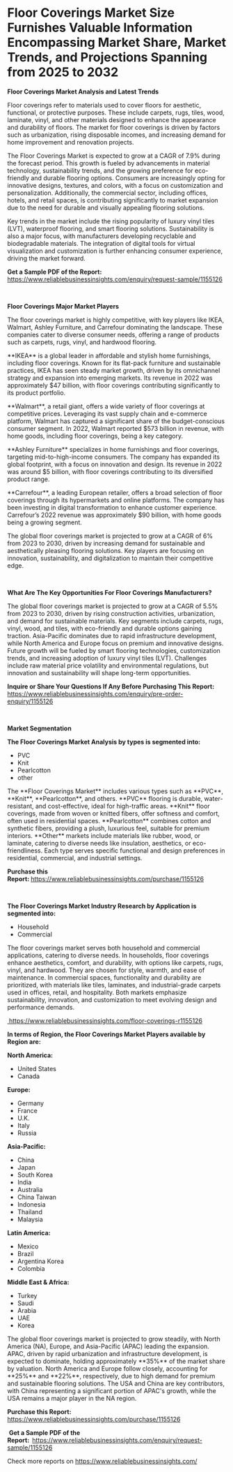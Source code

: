 <p><h1>Floor Coverings Market Size Furnishes Valuable Information Encompassing Market Share, Market Trends, and Projections Spanning from 2025 to 2032</h1></p><p><strong>Floor Coverings Market Analysis and Latest Trends</strong></p>
<p><p>Floor coverings refer to materials used to cover floors for aesthetic, functional, or protective purposes. These include carpets, rugs, tiles, wood, laminate, vinyl, and other materials designed to enhance the appearance and durability of floors. The market for floor coverings is driven by factors such as urbanization, rising disposable incomes, and increasing demand for home improvement and renovation projects.</p><p>The Floor Coverings Market is expected to grow at a CAGR of 7.9% during the forecast period. This growth is fueled by advancements in material technology, sustainability trends, and the growing preference for eco-friendly and durable flooring options. Consumers are increasingly opting for innovative designs, textures, and colors, with a focus on customization and personalization. Additionally, the commercial sector, including offices, hotels, and retail spaces, is contributing significantly to market expansion due to the need for durable and visually appealing flooring solutions.</p><p>Key trends in the market include the rising popularity of luxury vinyl tiles (LVT), waterproof flooring, and smart flooring solutions. Sustainability is also a major focus, with manufacturers developing recyclable and biodegradable materials. The integration of digital tools for virtual visualization and customization is further enhancing consumer experience, driving the market forward.</p></p>
<p><strong>Get a Sample PDF of the Report:&nbsp;</strong> <a href="https://www.reliablebusinessinsights.com/enquiry/request-sample/1155126?utm_campaign=2032&utm_medium=2&utm_source=Github&utm_content=ia&utm_term=25012025&utm_id=floor-coverings">https://www.reliablebusinessinsights.com/enquiry/request-sample/1155126</a></p>
<p>&nbsp;</p>
<p><strong>Floor Coverings Major Market Players</strong></p>
<p><p>The floor coverings market is highly competitive, with key players like IKEA, Walmart, Ashley Furniture, and Carrefour dominating the landscape. These companies cater to diverse consumer needs, offering a range of products such as carpets, rugs, vinyl, and hardwood flooring.</p><p>**IKEA** is a global leader in affordable and stylish home furnishings, including floor coverings. Known for its flat-pack furniture and sustainable practices, IKEA has seen steady market growth, driven by its omnichannel strategy and expansion into emerging markets. Its revenue in 2022 was approximately $47 billion, with floor coverings contributing significantly to its product portfolio.</p><p>**Walmart**, a retail giant, offers a wide variety of floor coverings at competitive prices. Leveraging its vast supply chain and e-commerce platform, Walmart has captured a significant share of the budget-conscious consumer segment. In 2022, Walmart reported $573 billion in revenue, with home goods, including floor coverings, being a key category.</p><p>**Ashley Furniture** specializes in home furnishings and floor coverings, targeting mid-to-high-income consumers. The company has expanded its global footprint, with a focus on innovation and design. Its revenue in 2022 was around $5 billion, with floor coverings contributing to its diversified product range.</p><p>**Carrefour**, a leading European retailer, offers a broad selection of floor coverings through its hypermarkets and online platforms. The company has been investing in digital transformation to enhance customer experience. Carrefour’s 2022 revenue was approximately $90 billion, with home goods being a growing segment.</p><p>The global floor coverings market is projected to grow at a CAGR of 6% from 2023 to 2030, driven by increasing demand for sustainable and aesthetically pleasing flooring solutions. Key players are focusing on innovation, sustainability, and digitalization to maintain their competitive edge.</p></p>
<p>&nbsp;</p>
<p><strong>What Are The Key Opportunities For Floor Coverings Manufacturers?</strong></p>
<p><p>The global floor coverings market is projected to grow at a CAGR of 5.5% from 2023 to 2030, driven by rising construction activities, urbanization, and demand for sustainable materials. Key segments include carpets, rugs, vinyl, wood, and tiles, with eco-friendly and durable options gaining traction. Asia-Pacific dominates due to rapid infrastructure development, while North America and Europe focus on premium and innovative designs. Future growth will be fueled by smart flooring technologies, customization trends, and increasing adoption of luxury vinyl tiles (LVT). Challenges include raw material price volatility and environmental regulations, but innovation and sustainability will shape long-term opportunities.</p></p>
<p><strong>Inquire or Share Your Questions If Any Before Purchasing This Report:</strong> <a href="https://www.reliablebusinessinsights.com/enquiry/pre-order-enquiry/1155126?utm_campaign=2032&utm_medium=2&utm_source=Github&utm_content=ia&utm_term=25012025&utm_id=floor-coverings">https://www.reliablebusinessinsights.com/enquiry/pre-order-enquiry/1155126</a></p>
<p>&nbsp;</p>
<p><strong>Market Segmentation</strong></p>
<p><strong>The Floor Coverings Market Analysis by types is segmented into:</strong></p>
<p><ul><li>PVC</li><li>Knit</li><li>Pearlcotton</li><li>other</li></ul></p>
<p><p>The **Floor Coverings Market** includes various types such as **PVC**, **Knit**, **Pearlcotton**, and others. **PVC** flooring is durable, water-resistant, and cost-effective, ideal for high-traffic areas. **Knit** floor coverings, made from woven or knitted fibers, offer softness and comfort, often used in residential spaces. **Pearlcotton** combines cotton and synthetic fibers, providing a plush, luxurious feel, suitable for premium interiors. **Other** markets include materials like rubber, wood, or laminate, catering to diverse needs like insulation, aesthetics, or eco-friendliness. Each type serves specific functional and design preferences in residential, commercial, and industrial settings.</p></p>
<p><strong>Purchase this Report:&nbsp;</strong><a href="https://www.reliablebusinessinsights.com/purchase/1155126?utm_campaign=2032&utm_medium=2&utm_source=Github&utm_content=ia&utm_term=25012025&utm_id=floor-coverings">https://www.reliablebusinessinsights.com/purchase/1155126</a></p>
<p>&nbsp;</p>
<p><strong>The Floor Coverings Market Industry Research by Application is segmented into:</strong></p>
<p><ul><li>Household</li><li>Commercial</li></ul></p>
<p><p>The floor coverings market serves both household and commercial applications, catering to diverse needs. In households, floor coverings enhance aesthetics, comfort, and durability, with options like carpets, rugs, vinyl, and hardwood. They are chosen for style, warmth, and ease of maintenance. In commercial spaces, functionality and durability are prioritized, with materials like tiles, laminates, and industrial-grade carpets used in offices, retail, and hospitality. Both markets emphasize sustainability, innovation, and customization to meet evolving design and performance demands.</p></p>
<p><a href="https://www.reliablebusinessinsights.com/floor-coverings-r1155126?utm_campaign=2032&utm_medium=2&utm_source=Github&utm_content=ia&utm_term=25012025&utm_id=floor-coverings">&nbsp;https://www.reliablebusinessinsights.com/floor-coverings-r1155126</a></p>
<p><strong>In terms of Region, the Floor Coverings Market Players available by Region are:</strong></p>
<p>
    <p> <strong> North America: </strong>
        <ul>
            <li>United States</li>
            <li>Canada</li>
        </ul>
        </p> 
    <p> <strong> Europe: </strong>
        <ul>
            <li>Germany</li>
            <li>France</li>
            <li>U.K.</li>
            <li>Italy</li>
            <li>Russia</li>
        </ul>
        </p> 
    <p> <strong> Asia-Pacific: </strong>
        <ul>
            <li>China</li>
            <li>Japan</li>
            <li>South Korea</li>
            <li>India</li>
            <li>Australia</li>
            <li>China Taiwan</li>
            <li>Indonesia</li>
            <li>Thailand</li>
            <li>Malaysia</li>
        </ul>
        </p> 
    <p> <strong> Latin America: </strong>
        <ul>
            <li>Mexico</li>
            <li>Brazil</li>
            <li>Argentina Korea</li>
            <li>Colombia</li>
        </ul>
        </p> 
    <p> <strong> Middle East & Africa: </strong>
        <ul>
            <li>Turkey</li>
            <li>Saudi</li>
            <li>Arabia</li>
            <li>UAE</li>
            <li>Korea</li>
        </ul>
    </p>
    </p>
<p><p>The global floor coverings market is projected to grow steadily, with North America (NA), Europe, and Asia-Pacific (APAC) leading the expansion. APAC, driven by rapid urbanization and infrastructure development, is expected to dominate, holding approximately **35%** of the market share by valuation. North America and Europe follow closely, accounting for **25%** and **22%**, respectively, due to high demand for premium and sustainable flooring solutions. The USA and China are key contributors, with China representing a significant portion of APAC's growth, while the USA remains a major player in the NA region.</p></p>
<p><strong>Purchase this Report: </strong><a href="https://www.reliablebusinessinsights.com/purchase/1155126?utm_campaign=2032&utm_medium=2&utm_source=Github&utm_content=ia&utm_term=25012025&utm_id=floor-coverings">https://www.reliablebusinessinsights.com/purchase/1155126</a></p>
<p>&nbsp;<strong>Get a Sample PDF of the Report:&nbsp;&nbsp;</strong><a href="https://www.reliablebusinessinsights.com/enquiry/request-sample/1155126?utm_campaign=2032&utm_medium=2&utm_source=Github&utm_content=ia&utm_term=25012025&utm_id=floor-coverings">https://www.reliablebusinessinsights.com/enquiry/request-sample/1155126</a></p>
<p><strong></strong></p>
<p>Check more reports on <a href="https://www.reliablebusinessinsights.com/?utm_campaign=2032&utm_medium=2&utm_source=Github&utm_content=ia&utm_term=25012025&utm_id=floor-coverings">https://www.reliablebusinessinsights.com/</a></p>